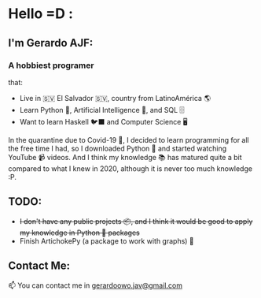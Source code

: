 # Hello =D :

## I'm Gerardo AJF:
### A hobbiest programer

that:

- Live in 🇸🇻 El Salvador 🇸🇻, country from LatinoAmérica 🌎 
- Learn Python 🐍, Artificial Intelligence 🤖, and SQL 🗄️
- Want to learn Haskell 🐦‍⬛ and Computer Science 🖥️

In the quarantine due to Covid-19 🦠, I decided to learn programming for all the free time I had, so I downloaded Python 🐍 and started watching YouTube 📹 videos. And I think my knowledge 📚 has matured quite a bit compared to what I knew in 2020, although it is never too much knowledge :P.

## TODO:

- ~~I don't have any public projects 📦, and I think it would be good to apply my knowledge in Python 🐍 packages~~
- Finish ArtichokePy (a package to work with graphs) 🏁

## Contact Me:

📫 You can contact me in <gerardoowo.jav@gmail.com> 

<!---
GerardoAJF/GerardoAJF is a ✨ special ✨ repository because its `README.md` (this file) appears on your GitHub profile.
You can click the Preview link to take a look at your changes.
--->
